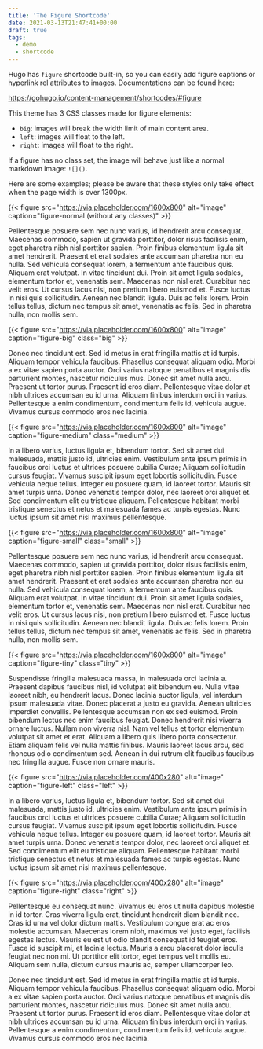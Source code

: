 ```yaml
---
title: 'The Figure Shortcode'
date: 2021-03-13T21:47:41+00:00
draft: true
tags:
  - demo
  - shortcode
---
```


Hugo has `figure` shortcode built-in, so you can easily add figure captions or hyperlink rel attributes to images. Documentations can be found here:

https://gohugo.io/content-management/shortcodes/#figure

This theme has 3 CSS classes made for figure elements:

- `big`: images will break the width limit of main content area.
- `left`: images will float to the left.
- `right`: images will float to the right.

If a figure has no class set, the image will behave just like a normal markdown image: `![]()`.

Here are some examples; please be aware that these styles only take effect when the page width is over 1300px.

{{< figure src="https://via.placeholder.com/1600x800" alt="image" caption="figure-normal (without any classes)" >}}

Pellentesque posuere sem nec nunc varius, id hendrerit arcu consequat. Maecenas commodo, sapien ut gravida porttitor, dolor risus facilisis enim, eget pharetra nibh nisl porttitor sapien. Proin finibus elementum ligula sit amet hendrerit. Praesent et erat sodales ante accumsan pharetra non eu nulla. Sed vehicula consequat lorem, a fermentum ante faucibus quis. Aliquam erat volutpat. In vitae tincidunt dui. Proin sit amet ligula sodales, elementum tortor et, venenatis sem. Maecenas non nisl erat. Curabitur nec velit eros. Ut cursus lacus nisi, non pretium libero euismod et. Fusce luctus in nisi quis sollicitudin. Aenean nec blandit ligula. Duis ac felis lorem. Proin tellus tellus, dictum nec tempus sit amet, venenatis ac felis. Sed in pharetra nulla, non mollis sem.

{{< figure src="https://via.placeholder.com/1600x800" alt="image" caption="figure-big" class="big" >}}

Donec nec tincidunt est. Sed id metus in erat fringilla mattis at id turpis. Aliquam tempor vehicula faucibus. Phasellus consequat aliquam odio. Morbi a ex vitae sapien porta auctor. Orci varius natoque penatibus et magnis dis parturient montes, nascetur ridiculus mus. Donec sit amet nulla arcu. Praesent ut tortor purus. Praesent id eros diam. Pellentesque vitae dolor at nibh ultrices accumsan eu id urna. Aliquam finibus interdum orci in varius. Pellentesque a enim condimentum, condimentum felis id, vehicula augue. Vivamus cursus commodo eros nec lacinia.

{{< figure src="https://via.placeholder.com/1600x800" alt="image" caption="figure-medium" class="medium" >}}

In a libero varius, luctus ligula et, bibendum tortor. Sed sit amet dui malesuada, mattis justo id, ultricies enim. Vestibulum ante ipsum primis in faucibus orci luctus et ultrices posuere cubilia Curae; Aliquam sollicitudin cursus feugiat. Vivamus suscipit ipsum eget lobortis sollicitudin. Fusce vehicula neque tellus. Integer eu posuere quam, id laoreet tortor. Mauris sit amet turpis urna. Donec venenatis tempor dolor, nec laoreet orci aliquet et. Sed condimentum elit eu tristique aliquam. Pellentesque habitant morbi tristique senectus et netus et malesuada fames ac turpis egestas. Nunc luctus ipsum sit amet nisl maximus pellentesque.

{{< figure src="https://via.placeholder.com/1600x800" alt="image" caption="figure-small" class="small" >}}

Pellentesque posuere sem nec nunc varius, id hendrerit arcu consequat. Maecenas commodo, sapien ut gravida porttitor, dolor risus facilisis enim, eget pharetra nibh nisl porttitor sapien. Proin finibus elementum ligula sit amet hendrerit. Praesent et erat sodales ante accumsan pharetra non eu nulla. Sed vehicula consequat lorem, a fermentum ante faucibus quis. Aliquam erat volutpat. In vitae tincidunt dui. Proin sit amet ligula sodales, elementum tortor et, venenatis sem. Maecenas non nisl erat. Curabitur nec velit eros. Ut cursus lacus nisi, non pretium libero euismod et. Fusce luctus in nisi quis sollicitudin. Aenean nec blandit ligula. Duis ac felis lorem. Proin tellus tellus, dictum nec tempus sit amet, venenatis ac felis. Sed in pharetra nulla, non mollis sem.

{{< figure src="https://via.placeholder.com/1600x800" alt="image" caption="figure-tiny" class="tiny" >}}

Suspendisse fringilla malesuada massa, in malesuada orci lacinia a. Praesent dapibus faucibus nisl, id volutpat elit bibendum eu. Nulla vitae laoreet nibh, eu hendrerit lacus. Donec lacinia auctor ligula, vel interdum ipsum malesuada vitae. Donec placerat a justo eu gravida. Aenean ultricies imperdiet convallis. Pellentesque accumsan non ex sed euismod. Proin bibendum lectus nec enim faucibus feugiat. Donec hendrerit nisi viverra ornare luctus. Nullam non viverra nisl. Nam vel tellus et tortor elementum volutpat sit amet et erat. Aliquam a libero quis libero porta consectetur. Etiam aliquam felis vel nulla mattis finibus. Mauris laoreet lacus arcu, sed rhoncus odio condimentum sed. Aenean in dui rutrum elit faucibus faucibus nec fringilla augue. Fusce non ornare mauris.

{{< figure src="https://via.placeholder.com/400x280" alt="image" caption="figure-left" class="left" >}}

In a libero varius, luctus ligula et, bibendum tortor. Sed sit amet dui malesuada, mattis justo id, ultricies enim. Vestibulum ante ipsum primis in faucibus orci luctus et ultrices posuere cubilia Curae; Aliquam sollicitudin cursus feugiat. Vivamus suscipit ipsum eget lobortis sollicitudin. Fusce vehicula neque tellus. Integer eu posuere quam, id laoreet tortor. Mauris sit amet turpis urna. Donec venenatis tempor dolor, nec laoreet orci aliquet et. Sed condimentum elit eu tristique aliquam. Pellentesque habitant morbi tristique senectus et netus et malesuada fames ac turpis egestas. Nunc luctus ipsum sit amet nisl maximus pellentesque.

{{< figure src="https://via.placeholder.com/400x280" alt="image" caption="figure-right" class="right" >}}

Pellentesque eu consequat nunc. Vivamus eu eros ut nulla dapibus molestie in id tortor. Cras viverra ligula erat, tincidunt hendrerit diam blandit nec. Cras id urna vel dolor dictum mattis. Vestibulum congue erat ac eros molestie accumsan. Maecenas lorem nibh, maximus vel justo eget, facilisis egestas lectus. Mauris eu est ut odio blandit consequat id feugiat eros. Fusce id suscipit mi, et lacinia lectus. Mauris a arcu placerat dolor iaculis feugiat nec non mi. Ut porttitor elit tortor, eget tempus velit mollis eu. Aliquam sem nulla, dictum cursus mauris ac, semper ullamcorper leo.

Donec nec tincidunt est. Sed id metus in erat fringilla mattis at id turpis. Aliquam tempor vehicula faucibus. Phasellus consequat aliquam odio. Morbi a ex vitae sapien porta auctor. Orci varius natoque penatibus et magnis dis parturient montes, nascetur ridiculus mus. Donec sit amet nulla arcu. Praesent ut tortor purus. Praesent id eros diam. Pellentesque vitae dolor at nibh ultrices accumsan eu id urna. Aliquam finibus interdum orci in varius. Pellentesque a enim condimentum, condimentum felis id, vehicula augue. Vivamus cursus commodo eros nec lacinia.
